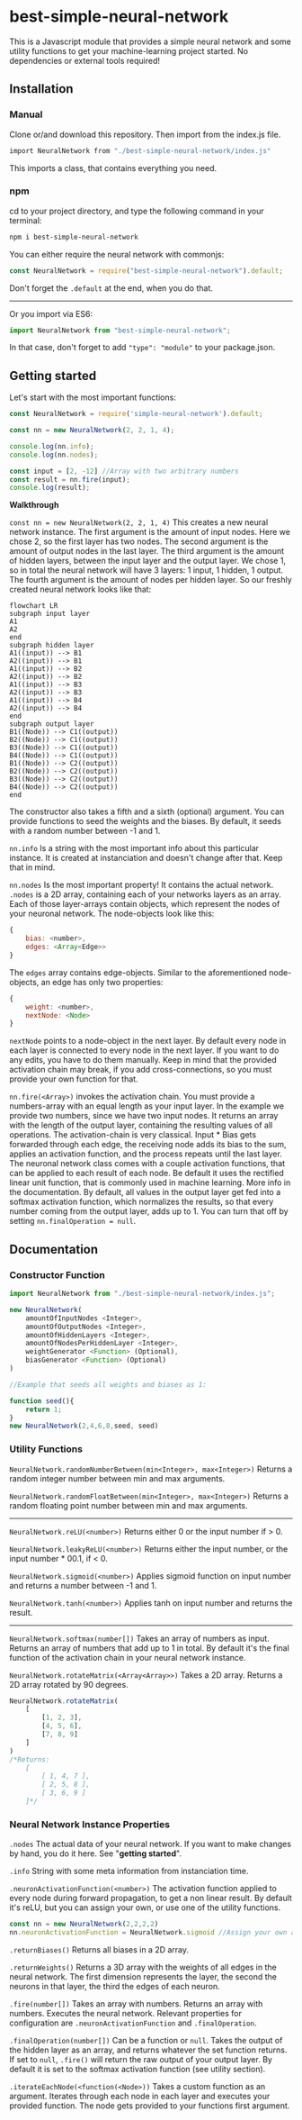 # best-simple-neural-network

This is a Javascript module that provides a simple neural network and some utility functions to get your machine-learning project started. No dependencies or external tools required!
## Installation
### Manual
Clone or/and download this repository. Then import from the index.js file.
```bash
import NeuralNetwork from "./best-simple-neural-network/index.js"
```
This imports a class, that contains everything you need.
### npm
cd to your project directory, and type the following command in your terminal:
```bash
npm i best-simple-neural-network
```
You can either require the neural network with commonjs:
```javascript
const NeuralNetwork = require("best-simple-neural-network").default;
```
Don't forget the `.default` at the end, when you do that.

----
Or you import via ES6:
```javascript
import NeuralNetwork from "best-simple-neural-network";
```
In that case, don't forget to add `"type": "module"` to your package.json.

## Getting started
Let's start with the most important functions:
```javascript
const NeuralNetwork = require('simple-neural-network').default;

const nn = new NeuralNetwork(2, 2, 1, 4);

console.log(nn.info);
console.log(nn.nodes);

const input = [2, -12] //Array with two arbitrary numbers
const result = nn.fire(input);
console.log(result);
```
**Walkthrough**

`const nn = new NeuralNetwork(2, 2, 1, 4)` This creates a new neural network instance.
The first argument is the amount of input nodes. Here we chose 2, so the first layer has two nodes.
The second argument is the amount of output nodes in the last layer.
The third argument is the amount of hidden layers, between the input layer and the output layer. We chose 1, so in total the neural network will have 3 layers: 1 input, 1 hidden, 1 output.
The fourth argument is the amount of nodes per hidden layer. 
So our freshly created neural network looks like that:

```mermaid
flowchart LR
subgraph input layer
A1
A2
end
subgraph hidden layer
A1((input)) --> B1
A2((input)) --> B1
A1((input)) --> B2
A2((input)) --> B2
A1((input)) --> B3
A2((input)) --> B3
A1((input)) --> B4
A2((input)) --> B4
end
subgraph output layer
B1((Node)) --> C1((output))
B2((Node)) --> C1((output))
B3((Node)) --> C1((output))
B4((Node)) --> C1((output))
B1((Node)) --> C2((output))
B2((Node)) --> C2((output))
B3((Node)) --> C2((output))
B4((Node)) --> C2((output))
end
```
The constructor also takes a fifth and a sixth (optional) argument. You can provide functions to seed the weights and the biases. By default, it seeds with a random number between -1 and 1.

`nn.info` Is a string with the most important info about this particular instance. It is created at instanciation and doesn't change after that. Keep that in mind.

`nn.nodes` Is the most important property! It contains the actual network. `.nodes` is a 2D array, containing each of your networks layers as an array. Each of those layer-arrays contain objects, which represent the nodes of your neuronal network.
The node-objects look like this:
```javascript
{
	bias: <number>,
	edges: <Array<Edge>>
}
```
The `edges` array contains edge-objects. Similar to the aforementioned node-objects, an edge has only two properties:
```javascript
{
	weight: <number>,
	nextNode: <Node>
}
```
`nextNode` points to a node-object in the next layer. By default every node in each layer is connected to every node in the next layer. If you want to do any edits, you have to do them manually. Keep in mind that the provided activation chain may break, if you add cross-connections, so you must provide your own function for that.

`nn.fire(<Array>)` invokes the activation chain. You must provide a numbers-array with an equal length as your input layer. In the example we provide two numbers, since we have two input nodes.
It returns an array with the length of the output layer, containing the resulting values of all operations.
The activation-chain is very classical. Input * Bias gets forwarded through each edge, the receiving node adds its bias to the sum, applies an activation function, and the process repeats until the last layer.
The neuronal network class comes with a couple activation functions, that can be applied to each result of each node. Be default it uses the rectified linear unit function, that is commonly used in machine learning. More info in the documentation.
By default, all values in the output layer get fed into a softmax activation function, which normalizes the results, so that every number coming from the output layer, adds up to 1.
You can turn that off by setting `nn.finalOperation = null`.

## Documentation
### Constructor Function
```javascript
import NeuralNetwork from "./best-simple-neural-network/index.js";

new NeuralNetwork(
	amountOfInputNodes <Integer>,
	amountOfOutputNodes <Integer>,
	amountOfHiddenLayers <Integer>,
	amountOfNodesPerHiddenLayer <Integer>,
	weightGenerator <Function> (Optional),
	biasGenerator <Function> (Optional)
)

//Example that seeds all weights and biases as 1:

function seed(){
	return 1;
}
new NeuralNetwork(2,4,6,8,seed, seed)
```
### Utility Functions
`NeuralNetwork.randomNumberBetween(min<Integer>, max<Integer>)` Returns a random integer number between min and max arguments.

`NeuralNetwork.randomFloatBetween(min<Integer>, max<Integer>)` Returns a random floating point number between min and max arguments.

----
`NeuralNetwork.reLU(<number>)` Returns either 0 or the input number if > 0.

`NeuralNetwork.leakyReLU(<number>)` Returns either the input number, or the input number * 00.1, if < 0.

`NeuralNetwork.sigmoid(<number>)` Applies sigmoid function on input number and returns a number between -1 and 1.

`NeuralNetwork.tanh(<number>)` Applies tanh on input number and returns the result.

----
`NeuralNetwork.softmax(number[])` Takes an array of numbers as input. Returns an array of numbers that add up to 1 in total. By default it's the final function of the activation chain in your neural network instance.

`NeuralNetwork.rotateMatrix(<Array<Array>>)` Takes a 2D array. Returns a 2D array rotated by 90 degrees.
```javascript
NeuralNetwork.rotateMatrix(
	[
		[1, 2, 3],
		[4, 5, 6],
		[7, 8, 9]
	]
)
/*Returns:
	[ 
		[ 1, 4, 7 ], 
		[ 2, 5, 8 ], 
		[ 3, 6, 9 ]
	]*/
```
### Neural Network Instance Properties

`.nodes` The actual data of your neural network. If you want to make changes by hand, you do it here. See "**getting started**".

`.info` String with some meta information from instanciation time.

`.neuronActivationFunction(<number>)` The activation function applied to every node during forward propagation, to get a non linear result. By default it's reLU, but you can assign your own, or use one of the utility functions.
```javascript
const nn = new NeuralNetwork(2,2,2,2)
nn.neuronActivationFunction = NeuralNetwork.sigmoid //Assign your own activation function
```
`.returnBiases()` Returns all biases in a 2D array.

`.returnWeights()` Returns a 3D array with the weights of all edges in the neural network. The first dimension represents the layer, the second the neurons in that layer, the third the edges of each neuron.

`.fire(number[])` Takes an array with numbers. Returns an array with numbers. Executes the neural network. Relevant properties for configuration are `.neuronActivationFunction` and `.finalOperation`.

`.finalOperation(number[])` Can be a function or `null`. Takes the output of the hidden layer as an array, and returns whatever the set function returns. If set to `null`, `.fire()` will return the raw output of your output layer. By default it is set to the softmax activation function (see utility section).

`.iterateEachNode(<function(<Node>))` Takes a custom function as an argument. Iterates through each node in each layer and executes your provided function. The node gets provided to your functions first argument.